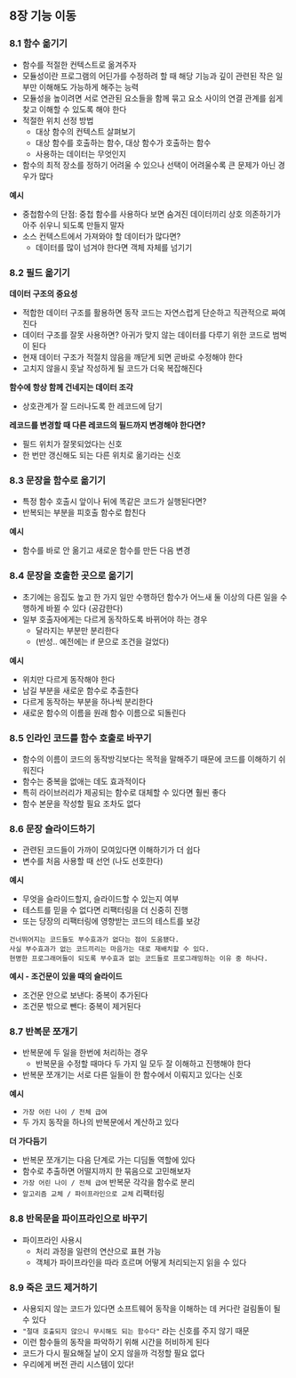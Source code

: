 ## 8장 기능 이동

### 8.1 함수 옮기기

- 함수를 적절한 컨텍스트로 옮겨주자
- 모듈성이란 프로그램의 어딘가를 수정하려 할 때 해당 기능과 깊이 관련된 작은 일부만 이해해도 가능하게 해주는 능력
- 모듈성을 높이려면 서로 연관된 요소들을 함께 묶고 요소 사이의 연결 관계를 쉽게 찾고 이해할 수 있도록 해야 한다
- 적절한 위치 선정 방법
	- 대상 함수의 컨텍스트 살펴보기
	- 대상 함수를 호출하는 함수, 대상 함수가 호출하는 함수
	- 사용하는 데이터는 무엇인지
- 함수의 최적 장소를 정하기 어려울 수 있으나 선택이 어려울수록 큰 문제가 아닌 경우가 많다

**예시**

- 중첩함수의 단점: 중첩 함수를 사용하다 보면 숨겨진 데이터끼리 상호 의존하기가 아주 쉬우니 되도록 만들지 말자
- 소스 컨텍스트에서 가져와야 할 데이터가 많다면?
	- 데이터를 많이 넘겨야 한다면 객체 자체를 넘기기

### 8.2 필드 옮기기

**데이터 구조의 중요성**

- 적합한 데이터 구조를 활용하면 동작 코드는 자연스럽게 단순하고 직관적으로 짜여진다
- 데이터 구조를 잘못 사용하면? 아귀가 맞지 않는 데이터를 다루기 위한 코드로 범벅이 된다
- 현재 데이터 구조가 적절치 않음을 깨닫게 되면 곧바로 수정해야 한다
- 고치지 않을시 훗날 작성하게 될 코드가 더욱 복잡해진다

**함수에 항상 함께 건네지는 데이터 조각**

- 상호관계가 잘 드러나도록 한 레코드에 담기

**레코드를 변경할 때 다른 레코드의 필드까지 변경해야 한다면?**

- 필드 위치가 잘못되었다는 신호
- 한 번만 갱신해도 되는 다른 위치로 옮기라는 신호

### 8.3 문장을 함수로 옮기기

- 특정 함수 호출시 앞이나 뒤에 똑같은 코드가 실행된다면?
- 반복되는 부분을 피호출 함수로 합친다

**예시**

- 함수를 바로 안 옮기고 새로운 함수를 만든 다음 변경

### 8.4 문장을 호출한 곳으로 옮기기

- 초기에는 응집도 높고 한 가지 일만 수행하던 함수가 어느새 둘 이상의 다른 일을 수행하게 바뀔 수 있다 (공감한다)
- 일부 호출자에게는 다르게 동작하도록 바뀌어야 하는 경우
	- 달라지는 부분만 분리한다
	- (반성.. 예전에는 if 문으로 조건을 걸었다) 

**예시**

- 위치만 다르게 동작해야 한다
- 남길 부분을 새로운 함수로 추출한다
- 다르게 동작하는 부분을 하나씩 분리한다
- 새로운 함수의 이름을 원래 함수 이름으로 되돌린다

### 8.5 인라인 코드를 함수 호출로 바꾸기

- 함수의 이름이 코드의 동작방긱보다는 목적을 말해주기 때문에 코드를 이해하기 쉬워진다
- 함수는 중복을 없애는 데도 효과적이다
- 특히 라이브러리가 제공되는 함수로 대체할 수 있다면 훨씬 좋다
- 함수 본문을 작성할 필요 조차도 없다

### 8.6 문장 슬라이드하기

- 관련된 코드들이 가까이 모여있다면 이해하기가 더 쉽다
- 변수를 처음 사용할 때 선언 (나도 선호한다)

**예시**

- 무엇을 슬라이드할지, 슬라이드할 수 있는지 여부
- 테스트를 믿을 수 없다면 리팩터링을 더 신중히 진행
- 또는 당장의 리팩터링에 영향받는 코드의 테스트를 보강

```
건너뛰어지는 코드들도 부수효과가 없다는 점이 도움됐다.
사실 부수효과가 없는 코드끼리는 마음가는 대로 재배치할 수 있다.
현명한 프로그래머들이 되도록 부수효과 없는 코드들로 프로그래밍하는 이유 중 하나다.
```

**예시 - 조건문이 있을 때의 슬라이드**

- 조건문 안으로 보낸다: 중복이 추가된다
- 조건문 밖으로 뺀다: 중복이 제거된다

### 8.7 반복문 쪼개기

- 반복문에 두 일을 한번에 처리하는 경우
	- 반복문을 수정할 때마다 두 가지 일 모두 잘 이해하고 진행해야 한다
- 반복문 쪼개기는 서로 다른 일들이 한 함수에서 이뤄지고 있다는 신호

**예시**

- `가장 어린 나이 / 전체 급여`
- 두 가지 동작을 하나의 반복문에서 계산하고 있다

**더 가다듬기**

- 반복문 쪼개기는 다음 단계로 가는 디딤돌 역할에 있다
- 함수로 추출하면 어떨지까지 한 묶음으로 고민해보자
- `가장 어린 나이 / 전체 급여` 반복문 각각을 함수로 분리
- `알고리즘 교체 / 파이프라인으로 교체` 리팩터링

### 8.8 반목문을 파이프라인으로 바꾸기

- 파이프라인 사용시
	- 처리 과정을 일련의 연산으로 표현 가능
	- 객체가 파이프라인을 따라 흐르며 어떻게 처리되는지 읽을 수 있다

### 8.9 죽은 코드 제거하기

- 사용되지 않는 코드가 있다면 소프트웨어 동작을 이해하는 데 커다란 걸림돌이 될 수 있다
- `"절대 호출되지 않으니 무시해도 되는 함수다"` 라는 신호를 주지 않기 때문
- 이런 함수들의 동작을 파악하기 위해 시간을 허비하게 된다
- 코드가 다시 필요해질 날이 오지 않을까 걱정할 필요 없다
- 우리에게 버전 관리 시스템이 있다!

